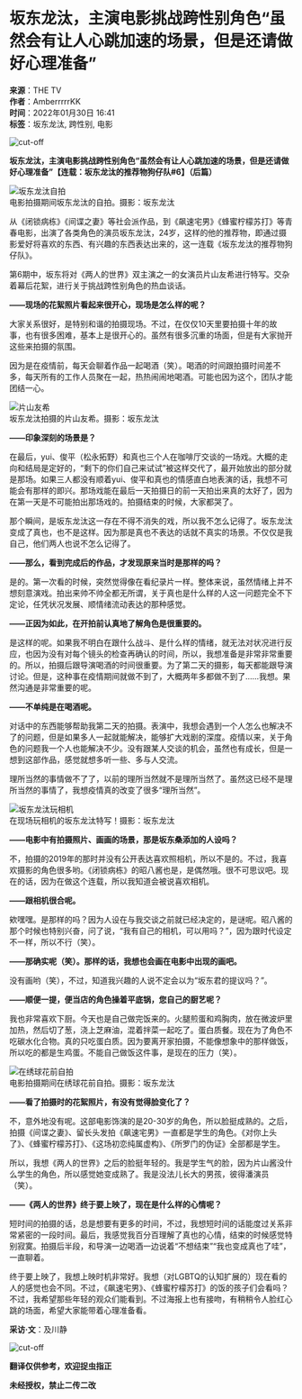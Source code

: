 # 坂东龙汰，主演电影挑战跨性别角色“虽然会有让人心跳加速的场景，但是还请做好心理准备”

**来源**：THE TV  
**作者**：AmberrrrrKK  
**时间**：2022年01月30日 16:41  
**标签**：坂东龙汰, 跨性别, 电影

![cut-off](//i0.hdslb.com/bfs/article/0117cbba35e51b0bce5f8c2f6a838e8a087e8ee7.png)

**坂东龙汰，主演电影挑战跨性别角色“虽然会有让人心跳加速的场景，但是还请做好心理准备”【连载：坂东龙汰的推荐物狗仔队#6】（后篇）**

![坂东龙汰自拍](//i0.hdslb.com/bfs/article/eead5d35ba9ee0bbba406e9fe788d316ed286af7.jpg@1192w.webp)  
电影拍摄期间坂东龙汰的自拍。摄影：坂东龙汰

从《闭锁病栋》《间谍之妻》等社会派作品，到《飙速宅男》《蜂蜜柠檬苏打》等青春电影，出演了各类角色的演员坂东龙汰，24岁，这样的他的推荐物，即通过摄影爱好将喜欢的东西、有兴趣的东西表达出来的，这一连载《坂东龙汰的推荐物狗仔队》。

第6期中，坂东将对《两人的世界》双主演之一的女演员片山友希进行特写。交杂着幕后花絮，进行关于挑战跨性别角色的热血谈话。

**——现场的花絮照片看起来很开心，现场是怎么样的呢？**

大家关系很好，是特别和谐的拍摄现场。不过，在仅仅10天里要拍摄十年的故事，也有很多困难，基本上是很开心的。虽然有很多沉重的场面，但是有大家抛开这些来拍摄的氛围。

因为是在疫情前，每天会聊着作品一起喝酒（笑）。喝酒的时间跟拍摄时间差不多，每天所有的工作人员聚在一起，热热闹闹地喝酒。可能也因为这个，团队才能团结一心。

![片山友希](//i0.hdslb.com/bfs/article/02e507aa36a0b67778401f9a0688366a69aab7d8.jpg@1192w.webp)  
坂东龙汰拍摄的片山友希。摄影：坂东龙汰

**——印象深刻的场景是？**

在最后，yui、俊平（松永拓野）和真也三个人在咖啡厅交谈的一场戏。大概的走向和结局是定好的，“剩下的你们自己来试试”被这样交代了，最开始放出的部分就是那场。如果三人都没有顺着yui、俊平和真也的情感直白地表演的话，我想不可能会有那样的即兴。那场戏能在最后一天拍摄日的前一天拍出来真的太好了，因为在第一天是不可能拍出那场戏的。拍摄结束的时候，大家都哭了。

那个瞬间，是坂东龙汰这一存在不得不消失的戏，所以我不怎么记得了。坂东龙汰变成了真也，也不是这样。因为那是真也不表达的话就不真实的场景。不仅仅是我自己，他们两人也说不怎么记得了。

**——那么，看到完成后的作品，才发现原来当时是那样的吗？**

是的。第一次看的时候，突然觉得像在看纪录片一样。整体来说，虽然情绪上并不想刻意演戏。拍出来帅不帅全都无所谓，关于真也是什么样的人这一问题完全不下定论，任凭状况发展、顺情绪流动表达的那种感觉。

**——正因为如此，在开拍前认真地了解角色是很重要的。**

是这样的呢。如果我不明白在跟什么战斗、是什么样的情绪，就无法对状况进行反应，也因为没有对每个镜头的检查再确认的时间，所以，我想准备是非常非常重要的。所以，拍摄后跟导演喝酒的时间很重要。为了第二天的摄影，每天都能跟导演讨论。但是，这种事在疫情期间就做不到了，大概两年多都做不到了……我想。果然沟通是非常重要的呢。

**——不单纯是在喝酒呢。**

对话中的东西能够帮助我第二天的拍摄。表演中，我想会遇到一个人怎么也解决不了的问题，但是如果多人一起就能解决，能够扩大戏剧的深度。疫情以来，关于角色的问题我一个人也能解决不少。没有跟某人交谈的机会，虽然也有成长，但是一想到这部作品，感觉就想多听一些、多与人交流。

理所当然的事情做不了了，以前的理所当然就不是理所当然了。虽然这已经不是理所当然的事情了，我想疫情真的改变了很多“理所当然”。

![坂东龙汰玩相机](//i0.hdslb.com/bfs/article/b6aa2ba36c7f85423832521af25c0af740a874d1.jpg@1192w.webp)  
在现场玩相机的坂东龙汰特写！摄影：坂东龙汰

**——电影中有拍摄照片、画画的场景，那是坂东桑添加的人设吗？**

不，拍摄的2019年的那时并没有公开表达喜欢照相机，所以不是的。不过，我喜欢摄影的角色很多哟。《闭锁病栋》的昭八酱也是，是偶然哦。很不可思议吧。现在的话，因为在做这个连载，所以我知道会被说喜欢相机。

**——跟相机很合呢。**

欸嘿嘿。是那样的吗？因为人设在与我交谈之前就已经决定的，是谜呢。昭八酱的那个时候也特别兴奋，问了说，“我有自己的相机，可以用吗？”，因为跟时代设定不一样，所以不行（笑）。

**——那确实呢（笑）。那样的话，我想也会画在电影中出现的画吧。**

没有画哟（笑），不过，知道我兴趣的人说不定会以为“坂东君的提议吗？”。

**——顺便一提，便当店的角色操着平底锅，您自己的厨艺呢？**

我也非常喜欢下厨。今天也是自己做完饭来的。火腿煎蛋和鸡胸肉，放在微波炉里加热，然后切了葱，浇上芝麻油，混着拌菜一起吃了。蛋白质餐。现在为了角色不吃碳水化合物。真的只吃蛋白质。因为要离开家拍摄，不能像想象中的那样做饭，所以吃的都是生鸡蛋。不能自己做饭这件事，是现在的压力（笑）。

![在绣球花前自拍](//i0.hdslb.com/bfs/article/414c0f47eceb063cb1bd0ab82a0bd1d3275e07c1.jpg@1192w.webp)  
电影拍摄期间在绣球花前自拍。摄影：坂东龙汰

**——看了拍摄时的花絮照片，有没有觉得脸变化了？**

不，意外地没有呢。这部电影饰演的是20-30岁的角色，所以脸挺成熟的。之后，拍摄《间谍之妻》、留长头发拍《飙速宅男》一直都是学生的角色。《对你上头了》、《蜂蜜柠檬苏打》、《这场初恋纯属虚构》、《所罗门的伪证》全部都是学生。

所以，我想《两人的世界》之后的脸挺年轻的。我是学生气的脸，因为片山酱没什么学生的角色，所以感觉她变成熟了。我是没法儿长大的男孩，彼得潘演员（笑）。

**——《两人的世界》终于要上映了，现在是什么样的心情呢？**

短时间的拍摄的话，总是想要有更多的时间，不过，我想短时间的话能度过关系非常紧密的一段时间。最后，我感觉我百分百理解了真也的心情，结束的时候感觉特别寂寞。拍摄后半段，和导演一边喝酒一边说着“不想结束”“我也变成真也了哇”，一直聊着。

终于要上映了，我想上映时机非常好。我想（对LGBTQ的认知扩展的）现在看的人的感觉也会不同。不过，《飙速宅男》、《蜂蜜柠檬苏打》的饭的孩子们会看吗？不过，我希望那些年轻的观众们能看到。不过海报上也有接吻，有稍稍令人脸红心跳的场面，希望大家能带着心理准备看。

**采访·文**：及川静

![cut-off](//i0.hdslb.com/bfs/article/0117cbba35e51b0bce5f8c2f6a838e8a087e8ee7.png)

**翻译仅供参考，欢迎捉虫指正**

**未经授权，禁止二传二改**